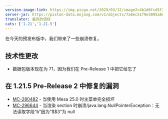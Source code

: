 ```yaml
---
version-image-link: https://img.picgo.net/2025/03/12/image2c4b1d6fcd5f24b8.png
server-jar: https://piston-data.mojang.com/v1/objects/7a6ec51f9e3095a8d2406042760d2989a1e8ad2b/server.jar
translator: 最亮的信标
cats: ['1.21','1.21.5']
---
```

在今天的预发布版中，我们带来了一些崩溃修复。

## 技术性更改
* 数据包版本现在为 71，因为我们在 Pre-Release 1 中把它给忘了

## 在 1.21.5 Pre-Release 2 中修复的漏洞
* [MC-280482](https://bugs.mojang.com/browse/MC-280482) - 当使用 Mesa 25.0 时主菜单完全损坏
* [MC-296644](https://bugs.mojang.com/browse/MC-296644) - 当渲染 section 时崩溃/java.lang.NullPointerException：无法读取字段“b”因为“$$3”为 null